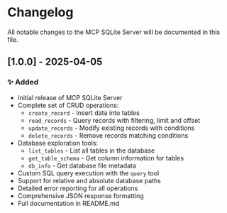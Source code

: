 # Changelog

All notable changes to the MCP SQLite Server will be documented in this file.

## [1.0.0] - 2025-04-05

### ✨ Added
- Initial release of MCP SQLite Server
- Complete set of CRUD operations:
  - `create_record` - Insert data into tables
  - `read_records` - Query records with filtering, limit and offset
  - `update_records` - Modify existing records with conditions
  - `delete_records` - Remove records matching conditions
- Database exploration tools:
  - `list_tables` - List all tables in the database
  - `get_table_schema` - Get column information for tables
  - `db_info` - Get database file metadata
- Custom SQL query execution with the `query` tool
- Support for relative and absolute database paths
- Detailed error reporting for all operations
- Comprehensive JSON response formatting
- Full documentation in README.md 